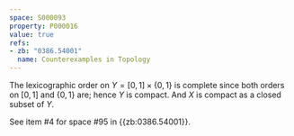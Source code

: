 ```yaml
---
space: S000093
property: P000016
value: true
refs:
- zb: "0386.54001"
  name: Counterexamples in Topology
---
```


The lexicographic order on $Y=[0,1]\times\{0,1\}$ is complete since both orders on $[0,1]$ and $\{0,1\}$ are; hence $Y$ is compact.
And $X$ is compact as a closed subset of $Y$.

See item #4 for space #95 in {{zb:0386.54001}}.
